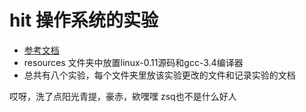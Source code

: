 # hit 操作系统的实验
* [参考文档](https://hoverwinter.gitbooks.io/hit-oslab-manual/content)
* resources 文件夹中放置linux-0.11源码和gcc-3.4编译器
* 总共有八个实验，每个文件夹里放该实验更改的文件和记录实验的文档

哎呀，洗了点阳光青提，豪赤，欸嘿嘿
zsq也不是什么好人